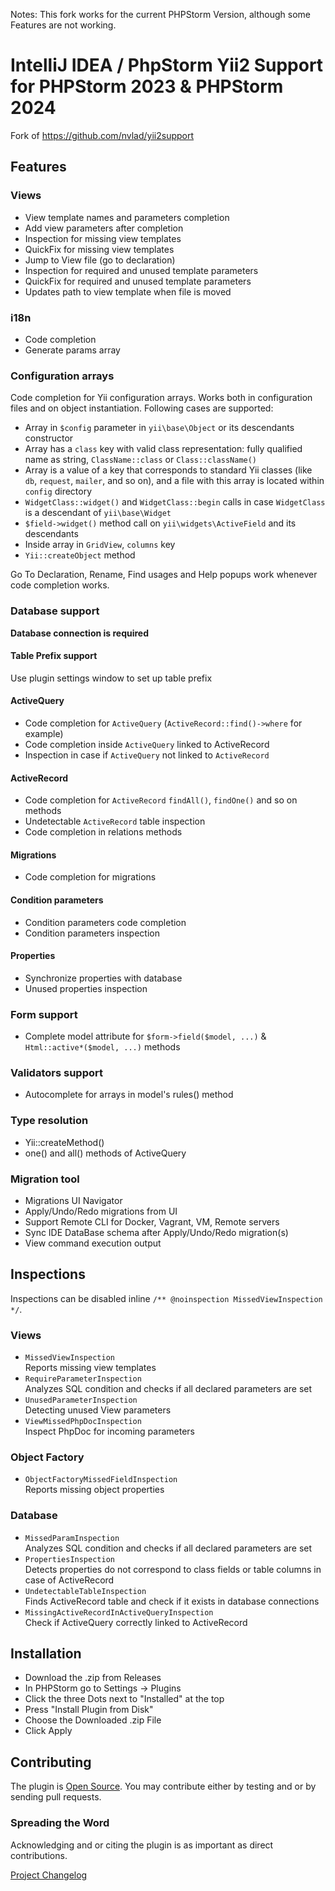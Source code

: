 Notes: This fork works for the current PHPStorm Version, although some Features are not working.

IntelliJ IDEA / PhpStorm Yii2 Support for PHPStorm 2023 &  PHPStorm 2024 
=====================================

Fork of https://github.com/nvlad/yii2support

Features
--------

### Views
- View template names and parameters completion
- Add view parameters after completion
- Inspection for missing view templates
- QuickFix for missing view templates
- Jump to View file (go to declaration)
- Inspection for required and unused template parameters
- QuickFix for required and unused template parameters
- Updates path to view template when file is moved

### i18n
- Code completion
- Generate params array

### Configuration arrays
Code completion for Yii configuration arrays. Works both in configuration files and on object instantiation.
Following cases are supported:

- Array in `$config` parameter in `yii\base\Object` or its descendants constructor
- Array has a `class` key with valid class representation: fully qualified name as string, `ClassName::class` or `Class::className()`
- Array is a value of a key that corresponds to standard Yii classes (like `db`, `request`, `mailer`, and so on), and
  a file with this array is located within `config` directory
- `WidgetClass::widget()` and `WidgetClass::begin` calls in case `WidgetClass` is a descendant of `yii\base\Widget`
- `$field->widget()` method call on `yii\widgets\ActiveField` and its descendants
- Inside array in `GridView`, `columns` key
- `Yii::createObject` method

Go To Declaration, Rename, Find usages and Help popups work whenever code completion works.

### Database support
**Database connection is required**

#### Table Prefix support
Use plugin settings window to set up table prefix

#### ActiveQuery
- Code completion for `ActiveQuery` (`ActiveRecord::find()->where` for example)  
- Code completion inside `ActiveQuery` linked to ActiveRecord  
- Inspection in case if `ActiveQuery` not linked to `ActiveRecord`

#### ActiveRecord
- Code completion for `ActiveRecord` `findAll()`, `findOne()` and so on methods  
- Undetectable `ActiveRecord` table inspection  
- Code completion in relations methods  

#### Migrations
- Code completion for migrations  

#### Condition parameters
- Condition parameters code completion  
- Condition parameters inspection  

#### Properties
- Synchronize properties with database  
- Unused properties inspection
  
### Form support
- Complete model attribute for `$form->field($model, ...)` & `Html::active*($model, ...)` methods

### Validators support
- Autocomplete for arrays in model's rules() method

### Type resolution
- Yii::createMethod()
- one() and all() methods of ActiveQuery

### Migration tool
- Migrations UI Navigator
- Apply/Undo/Redo migrations from UI
- Support Remote CLI for Docker, Vagrant, VM, Remote servers
- Sync IDE DataBase schema after Apply/Undo/Redo migration(s)
- View command execution output

## Inspections
Inspections can be disabled inline `/** @noinspection MissedViewInspection */`.

### Views
- `MissedViewInspection`  
Reports missing view templates
- `RequireParameterInspection`  
Analyzes SQL condition and checks if all declared parameters are set
- `UnusedParameterInspection`  
Detecting unused View parameters
- `ViewMissedPhpDocInspection`  
Inspect PhpDoc for incoming parameters

### Object Factory
- `ObjectFactoryMissedFieldInspection`  
Reports missing object properties

### Database
- `MissedParamInspection`  
Analyzes SQL condition and checks if all declared parameters are set
-  `PropertiesInspection`  
Detects properties do not correspond to class fields or table columns in case of ActiveRecord
- `UndetectableTableInspection`  
Finds ActiveRecord table and check if it exists in database connections
- `MissingActiveRecordInActiveQueryInspection`  
Check if ActiveQuery correctly linked to ActiveRecord

Installation
------------
- Download the .zip from Releases
- In PHPStorm go to Settings -> Plugins
- Click the three Dots next to "Installed" at the top
- Press "Install Plugin from Disk"
- Choose the Downloaded .zip File
- Click Apply

Contributing
------------
The plugin is [Open Source](LICENSE.md). You may contribute either by testing and or by sending pull requests. 

### Spreading the Word
Acknowledging and or citing the plugin is as important as direct contributions.

[Project Changelog](CHANGELOG.md)

